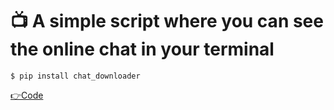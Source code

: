 <h1> 📺 A simple script where you can see the online chat in your terminal </h5>
<pre class="notranslate"><code>$ pip install chat_downloader</code></pre>
<p dir="auto"><a href="https://github.com/JustGithubProject/GET_CHAT_FROM_STREAM_PLATFORM/blob/master/main.py">👉Code</a></p>
